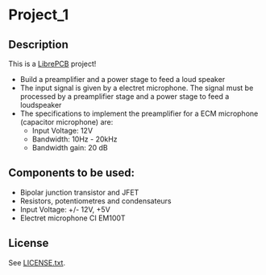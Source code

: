 # Project_1

## Description

This is a [LibrePCB](https://librepcb.org) project!
 * Build a preamplifier and a power stage to feed a loud speaker
 * The input signal is given by a electret microphone. The signal must be processed by a preamplifier stage and a power stage to feed a loudspeaker
 * The specifications to implement the preamplifier for a ECM microphone (capacitor microphone) are:
 	* Input Voltage: 12V
 	* Bandwidth: 10Hz - 20kHz
 	* Bandwidth gain: 20 dB
 	
## Components to be used:
 * Bipolar junction transistor and JFET
 * Resistors, potentiometres and condensateurs
 * Input Voltage: +/- 12V, +5V
 * Electret microphone CI EM100T

## License

See [LICENSE.txt](LICENSE.txt).
